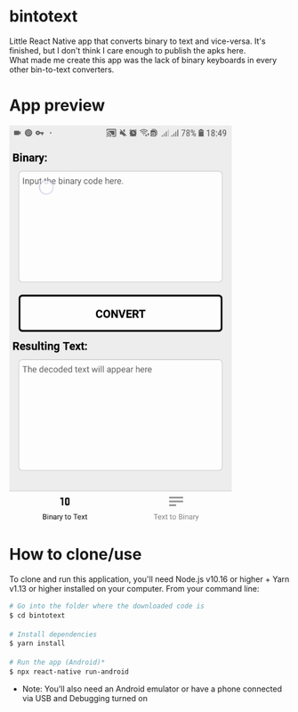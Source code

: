 # bintotext
Little React Native app that converts binary to text and vice-versa. It's finished, but I don't think I care enough to publish the apks here.\
What made me create this app was the lack of binary keyboards in every other bin-to-text converters.

# App preview
<img src="https://github.com/jotavcoelho/bintotext/blob/master/bintotext.gif?raw=true" width="400">

# How to clone/use
To clone and run this application, you'll need Node.js v10.16 or higher + Yarn v1.13 or higher installed on your computer. From your command line:
```bash
# Go into the folder where the downloaded code is
$ cd bintotext

# Install dependencies
$ yarn install

# Run the app (Android)*
$ npx react-native run-android
```
* Note: You'll also need an Android emulator or have a phone connected via USB and Debugging turned on
